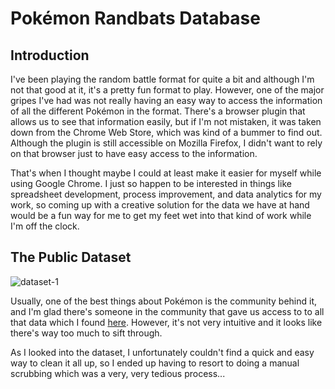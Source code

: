 # Pokémon Randbats Database

## Introduction

I've been playing the random battle format for quite a bit and although I'm not that good at it, it's a pretty fun format to play. However, one of the major gripes I've had was not really having an easy way to access the information of all the different Pokémon in the format. There's a browser plugin that allows us to see that information easily, but if I'm not mistaken, it was taken down from the Chrome Web Store, which was kind of a bummer to find out. Although the plugin is still accessible on Mozilla Firefox, I didn't want to rely on that browser just to have easy access to the information.

That's when I thought maybe I could at least make it easier for myself while using Google Chrome. I just so happen to be interested in things like spreadsheet development, process improvement, and data analytics for my work, so coming up with a creative solution for the data we have at hand would be a fun way for me to get my feet wet into that kind of work while I'm off the clock. 

## The Public Dataset 

![dataset-1](https://user-images.githubusercontent.com/101081243/190602029-515b0ae0-2c56-4503-bf8f-4ba687db2e6e.PNG)

Usually, one of the best things about Pokémon is the community behind it, and I'm glad there's someone in the community that gave us access to to all that data which I found [here](https://pkmn.github.io/randbats/data/gen8randombattle.json). However, it's not very intuitive and it looks like there's way too much to sift through. 

As I looked into the dataset, I unfortunately couldn't find a quick and easy way to clean it all up, so I ended up having to resort to doing a manual scrubbing which was a very, very tedious process...

